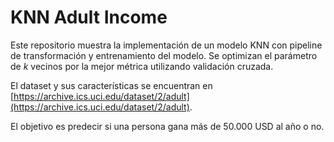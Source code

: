 # KNN Adult Income

Este repositorio muestra la implementación de un modelo KNN con pipeline de transformación y entrenamiento del modelo. Se optimizan el parámetro de $k$ vecinos por la mejor métrica utilizando validación cruzada.

El dataset y sus características se encuentran en [https://archive.ics.uci.edu/dataset/2/adult](https://archive.ics.uci.edu/dataset/2/adult).

El objetivo es predecir si una persona gana más de 50.000 USD al año o no.
